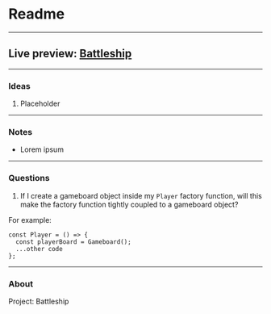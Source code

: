 # Readme
---
## Live preview: [Battleship](https://mikeycos.github.io/battleship/dist)
---
### Ideas
1. Placeholder
---
### Notes
* Lorem ipsum
---
### Questions
1. If I create a gameboard object inside my `Player` factory function, will this make the factory function tightly coupled to a gameboard object?

For example:
```
const Player = () => {
  const playerBoard = Gameboard();
  ...other code
};
```
---
### About
Project: Battleship